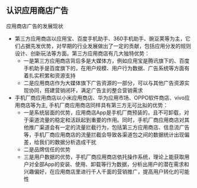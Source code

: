 ## 认识应用商店广告
应用商店广告的发展现状
- 第三方应用商店以应用宝、百度手机助手、360手机助手、豌豆荚等为主，它们占据先发优势，对早期的行业发展做出了一定的贡献，包括应用分发的规则设计、创新玩法等方面。第三方应用商店有几大独特优势：
  - 一是第三方应用商店背后多是大媒体方，例如应用宝是腾讯旗下的、百度手机助手是百度旗下的，在用户规模、用户行为数据、广告系统等方面有着扎实积累和资源支持
  - 二是应用商店作为大媒体旗下广告资源的一部分，可以与其他广告资源实现协同，搭建营销闭环，满足广告主的整合营销需求
- 手机厂商应用商店以小米应用商店、华为应用市场、OPPO软件商店、vivo应用商店等为主, 手机厂商应用商店同样具有第三方无可比拟的优势：
  - 一是系统层面的优势，应用商店App是手机厂商预装的，且不可卸载，对于渠道流量的稳定和活跃起到重要的作用。同时，手机厂商应用商店对其他推广渠道会有一定的流量拦截行为，包括第三方应用商店、信息流广告等，手机厂商应用商店的流量拦截会导致各渠道包之间的数据统计出现偏差，给我们的数据分析造成干扰
  - 二是品牌信任的优势
  - 三是用户数据的优势，手机厂商应用商店依托操作系统，理论上能获取用户对全部App的安装、使用、卸载等行为数据，分析出用户的潜在需求和兴趣偏好，在应用商店里进行千人千面的营销推广，提高用户转化的可能性
